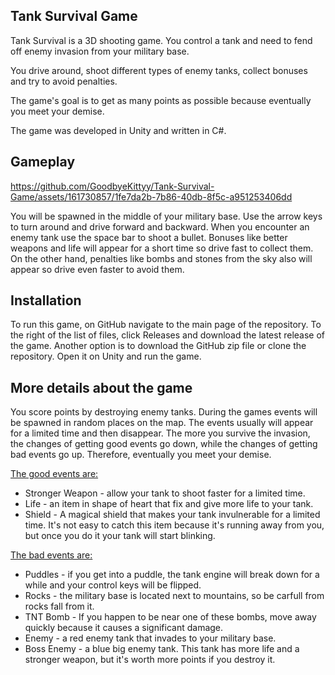 ## Tank Survival Game 


Tank Survival is a 3D shooting game. You control a tank and need to fend off enemy invasion from your military base.

You drive around, shoot different types of enemy tanks, collect bonuses and try to avoid penalties.

The game's goal is to get as many points as possible because eventually you meet your demise.

The game was developed in Unity and written in C#.



## Gameplay



https://github.com/GoodbyeKittyy/Tank-Survival-Game/assets/161730857/1fe7da2b-7b86-40db-8f5c-a951253406dd



You will be spawned in the middle of your military base. Use the arrow keys to turn around and drive forward and backward. When you encounter an enemy tank use the space bar to shoot a bullet. Bonuses like better weapons and life will appear for a short time so drive fast to collect them. On the other hand, penalties like bombs and stones from the sky also will appear so drive even faster to avoid them.

## Installation
To run this game, on GitHub navigate to the main page of the repository. To the right of the list of files, click Releases and download the latest release of the game. Another option is to download the GitHub zip file or clone the repository. Open it on Unity and run the game.

## More details about the game
You score points by destroying enemy tanks. During the games events will be spawned in random places on the map. The events usually will appear for a limited time and then disappear. The more you survive the invasion, the changes of getting good events go down, while the changes of getting bad events go up. Therefore, eventually you meet your demise. 

<ins>The good events are:</ins>
- Stronger Weapon - allow your tank to shoot faster for a limited time.
- Life - an item in shape of heart that fix and give more life to your tank.
- Shield - A magical shield that makes your tank invulnerable for a limited time. It's not easy to catch this item because it's running away from you, but once you do it your tank will start blinking.

<ins>The bad events are:</ins>
- Puddles - if you get into a puddle, the tank engine will break down for a while and your control keys will be flipped.
- Rocks - the military base is located next to mountains, so be carfull from rocks fall from it.
- TNT Bomb - If you happen to be near one of these bombs, move away quickly because it causes a significant damage.
- Enemy - a red enemy tank that invades to your military base.
- Boss Enemy - a blue big enemy tank. This tank has more life and a stronger weapon, but it's worth more points if you destroy it.

